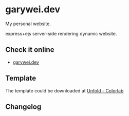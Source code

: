 # garywei.dev

My personal website.

express+ejs server-side rendering dynamic website.


## Check it online
* [garywei.dev](https://www.garywei.dev)

## Template
The template could be downloaded at [Unfold - Colorlab](https://colorlib.com/wp/template/unfold/)

## Changelog
